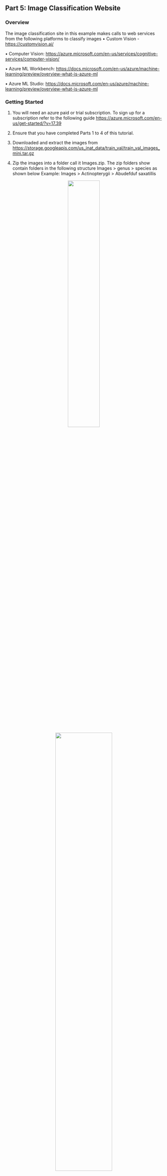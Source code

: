 ## Part 5: Image Classification Website

### Overview

The image classification site in this example makes calls to web services from the following platforms to classify images
•	Custom Vision - https://customvision.ai/

•	Computer Vision: https://azure.microsoft.com/en-us/services/cognitive-services/computer-vision/

•	Azure ML Workbench: https://docs.microsoft.com/en-us/azure/machine-learning/preview/overview-what-is-azure-ml

•	Azure ML Studio:  https://docs.microsoft.com/en-us/azure/machine-learning/preview/overview-what-is-azure-ml

### Getting Started

1.	You will need an azure paid or trial subscription. To sign up for a subscription refer to the following guide https://azure.microsoft.com/en-us/get-started/?v=17.39

2.	Ensure that you have completed Parts 1 to 4 of this tutorial.

3.	Downloaded and extract the images from https://storage.googleapis.com/us_inat_data/train_val/train_val_images_mini.tar.gz 

4.	Zip the images into a folder call it Images.zip. The zip folders show contain folders in the following structure Images > genus > species as shown below
Example: Images > Actinopterygii > Abudefduf saxatillis

<p align="center"><img src="/Images/Website-Azure-Folder-Structure.jpg" 
data-canonical-src="/Images/Website-Azure-Folder-Structure.jpg" width="45%" height="45%"/><p>

<p align="center"><img src="/Images/Website-Azure-Folder-Structure-Species.jpg" 
data-canonical-src="/Images/Website-Azure-Folder-Structure-Species.jpg" width="60%" height="60%"/><p>

2.	Upload the Images.zip to an azure storage blob container. 
    If you need further assistance on how to create a blob container and SAS URL follow the steps below:
    
  1. Create a Storage Account and blob container– Refer to the following guide
     https://docs.microsoft.com/en-us/azure/storage/blobs/storage-quickstart-blobs-portal 
     
  2. Upload data to a blob container – Refer to the following guide
     https://docs.microsoft.com/en-us/azure/machine-learning/team-data-science-process/move-data-to-azure-blob-using-azure-storage-explorer

3.	If you would like to review the code for the site, the full web site project can be accessed from github https://github.com/akegramener/Image-Classification-Using-MS-AI-Tools/tree/master/Code-ImageClassificationWebsite


### Deploy the website

1.	To deploy the website in Azure open the following link https://deploy.azure.com/?repository=https://github.com/akegramener/Image-Classification-Using-MS-AI-Tools/tree/master/Code-ImageClassificationWebsite#/form/setup. If you are not logged into Azure, you will be prompted to log in

2.	You should see the following window in the browser

<p align="center"><img src="/Images/Website-Deploy-Azure.jpg" 
data-canonical-src="/Images/Website-Deploy-Azure.jpg" width="80%" height="80%"/><p>

3.	In the above form update the fields, some fields have been filled in automatically. Key fields that need to be updated are the following:

    -	<b>Custom Vision AI-ProjectId:</b> Refer to Part1 Image Classification using Custom Vision Retrieve Project Id, Prediction URL  and  Prediction Key which explains how to retrieve the projectId

    -	<b>Custom Vision-BaseURI:</b>  This the service endpoint url for custom.vision.ai. for information on how to retrieve the endpoint service url refer to Part1 Image Classification using Custom Vision Retrieve Project Id, Prediction URL and  Prediction Key

    -	<b>Custom Vision AI-Prediction Key:</b>  This is required by the custom vision ai service. Refer to Part1 Image Classification using Custom Vision Retrieve Project Id, Prediction URL and  Prediction Key

    -	<b>Computer Vision-Base URI:</b>  This is service endpoint url for Computer Vision Service. Refer to Part 2 Image Classification using Computer Vision Retrieve Endpoint URL and Access Keys

    -	<b>Computer Vision- Subscription Key:</b> This is required by Computer Vision API for authentitcation. Refer to Part 2 Image Classification using Computer Vision Retrieve Endpoint URL and Access Keys

    -	<b>Azure ML WorkBench URL:</b> – This is web service url generated using Azure ML. Refer to Part 3 Image Classification using Azure ML Workbench Retrieve Endpoint URL and  Keys

    -	<b>Azure ML Work Bench - Service Key </b>: This is the service key required by Azure ML Workbench. Refer to Part 3 Image Classification using Azure ML Workbench Retrieve Endpoint URL and  Keys

    -	<b>Azure ML Studio - API URI:</b> This is the service url generated in Azure ML Studio. Refer to Part 4 Image Classification using Azure ML Studio Retrieve Prediction URL and Prediction Key

    -	<b>Azure ML Studio - API Key:</b> This is the API key for the web service generated using Azure ML studio. Refer to Part 4 Image Classification using Azure ML Studio Retrieve Prediction URL and Prediction Key

    -	<b>Azure Storage - Connection String:</b> This is the connection string for the azure storage account where zip file to the images to be displayed on the website are stored

    -	<b>Azure Storage - Container Name:</b>  This is the blob container name where the zip file to displayed on the website will be stored


4.	Once you have filled in the fields click ‘Next’  then click ‘Deploy’ on the next screen

<p align="center"><img src="/Images/Website-Deploy-Azure2.jpg" 
data-canonical-src="/Images/Website-Deploy-Azure2.jpg" width="80%" height="80%"/><p>

Note: The deployment takes a few mins to complete

5.	Once the deployment is complete click on the site url at the bottom of the deployment screen. You should see the following screen:

<p align="center"><kbd><img src="/Images/Website-Download-Images.jpg" 
data-canonical-src="/Images/Website-Download-Images.jpg" width="80%" height="80%" border="1"/></kbd><p>

6.	Click on the ‘Download Images’ button this will load the images from the azure container that was provided during deployment.
    Note: this will take a few mins to complete, do not close the window till the download is complete, while the images are downloading you will see the following screen:

<p align="center"><kbd><img src="/Images/Website-Downloading-Images.jpg" 
data-canonical-src="/Images/Website-Downloading-Images.jpg" width="80%" height="80%" border="1"/></kbd><p>

7.	Once the images are downloaded you should see the following screen
    <p align="center"><kbd><img src="/Images/Website-Sample-Images.jpg" 
    data-canonical-src="/Images/Website-Sample-Images.jpg" width="80%" height="80%" border="1"/></kbd><p>

### Test the Site

1.	Click on options in the top navigation bar

<p align="center"><kbd><img src="/Images/Website-Options.jpg" 
data-canonical-src="/Images/Website-Options.jpg" width="80%" height="80%"/></kbd><p>

You should see the following window:
<p align="center"><kbd><img src="/Images/Website-Options-Custom-vision.jpg" 
data-canonical-src="/Images/Website-Options-Custom-vision.jpg" width="80%" height="80%"/></kbd><p>

2.	Select ‘Custom Vision’ Then clcik on an image on the screen. This will load more images for the species that was selected. Example if you clicked on ‘Actionpterygii – Abudefduf saxatalis’. You should see the following screen:

<p align="center"><kbd><img src="/Images/Website-Predict.jpg" 
data-canonical-src="/Images/ Website-Predict.jpg" width="80%" height="80%"/></kbd><p>

3.	Click the ‘Predict’ button at the bottom of any of the images. It should load the predictions from custom vision AI similar to the screen below

<p align="center"><kbd><img src="/Images/Website-Top5-Predictions.jpg" 
data-canonical-src="/Images/Website-Top5-Predictions.jpg" width="80%" height="80%"/></kbd><p>

4.	To test all the services, repeat steps 1-3 for Computer Vision AI, Azure ML Workbench and Azure ML studio experiments
